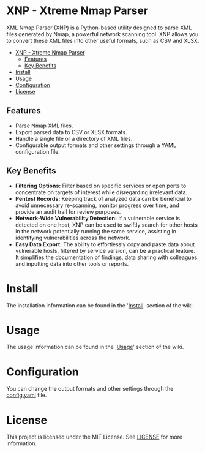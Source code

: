 # XNP - Xtreme Nmap Parser
XML Nmap Parser (XNP) is a Python-based utility designed to parse XML files generated by Nmap, a powerful network scanning tool. XNP allows you to convert these XML files into other useful formats, such as CSV and XLSX.

<!-- TOC -->
* [XNP - Xtreme Nmap Parser](#xnp---xtreme-nmap-parser)
  * [Features](#features)
  * [Key Benefits](#key-benefits)
* [Install](#install)
* [Usage](#usage)
* [Configuration](#configuration)
* [License](#license)
<!-- TOC -->

## Features
- Parse Nmap XML files.
- Export parsed data to CSV or XLSX formats.
- Handle a single file or a directory of XML files.
- Configurable output formats and other settings through a YAML configuration file.

## Key Benefits

- **Filtering Options:** Filter based on specific services or open ports to concentrate on targets of interest while disregarding irrelevant data.
- **Pentest Records:** Keeping track of analyzed data can be beneficial to avoid unnecessary re-scanning, monitor progress over time, and provide an audit trail for review purposes.
- **Network-Wide Vulnerability Detection:** If a vulnerable service is detected on one host, XNP can be used to swiftly search for other hosts in the network potentially running the same service, assisting in identifying vulnerabilities across the network.
- **Easy Data Export:** The ability to effortlessly copy and paste data about vulnerable hosts, filtered by service version, can be a practical feature. It simplifies the documentation of findings, data sharing with colleagues, and inputting data into other tools or reports.

# Install

The installation information can be found in the '[Install](https://github.com/xtormin/XtremeNmapParser/wiki/%5BEN%5D-Wiki#install)' section of the wiki.

# Usage

The usage information can be found in the '[Usage](https://github.com/xtormin/XtremeNmapParser/wiki/%5BEN%5D-Wiki#usage)' section of the wiki.

# Configuration

You can change the output formats and other settings through the [config.yaml](config%2Fconfig.yaml)  file.

# License

This project is licensed under the MIT License. See [LICENSE](LICENSE) for more information.
